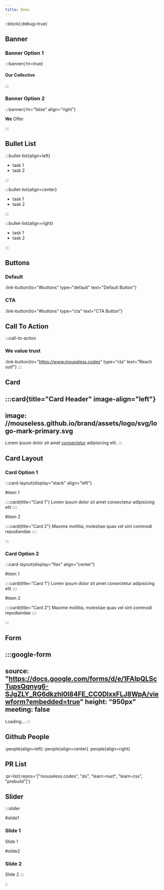 ```yaml
---
title: Demo
---
```


::block{:debug=true}

## Banner

### Banner Option 1

:::banner{:hr=true}

#### Our Collective

:::

### Banner Option 2

:::banner{:hr="false" align="right"}

**We** Offer

:::

## Bullet List

:::bullet-list{align=left}

- task 1
- task 2

:::

:::bullet-list{align=center}

- task 1
- task 2

:::

:::bullet-list{align=right}

- task 1
- task 2

:::

## Buttons

### Default

:link-button{to="#buttons" type="default" text="Default Button"}

### CTA

:link-button{to="#buttons" type="cta" text="CTA Button"}

## Call To Action

:::call-to-action

### We value trust

:link-button{to="https://www.mouseless.codes" type="cta" text="Reach out!"}
:::

## Card

:::card{title="Card Header" image-align="left"}
---
image: //mouseless.github.io/brand/assets/logo/svg/logo-mark-primary.svg
---

Lorem ipsum dolor sit amet [consectetur](#demo) adipisicing elit.
:::

## Card Layout

### Card Option 1

:::card-layout{display="stack" align="left"}

#item 1

::::card{title="Card 1"}
Lorem ipsum dolor sit amet consectetur adipisicing elit
::::

#item 2

::::card{title="Card 2"}
Maxime mollitia, molestiae quas vel sint commodi repudiandae
::::

:::

### Card Option 2

:::card-layout{display="flex" align="center"}

#item 1

::::card{title="Card 1"}
Lorem ipsum dolor sit amet consectetur adipisicing elit
::::

#item 2

::::card{title="Card 2"}
Maxime mollitia, molestiae quas vel sint commodi repudiandae
::::

:::

## Form

:::google-form
---
source: "https://docs.google.com/forms/d/e/1FAIpQLScTupsQqnyg6-SJgZLY_RG6dkzhl0I84FE_CC0DlxxFLJ8WpA/viewform?embedded=true"
height: "950px"
meeting: false
---
Loading...
:::

## Github People

:people{align=left}
:people{align=center}
:people{align=right}

## PR List

:pr-list{:repos='["mouseless.codes", "do", "learn-nuxt", "learn-css", "prebuild"]'}

## Slider

:::slider

#slide1

### Slide 1

Slide 1

#slide2

### Slide 2

Slide 2
:::

::
